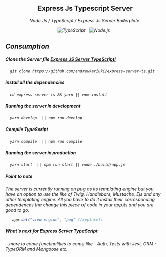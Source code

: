 <div align="center">
  <h2>Express Js Typescript Server</h2>
<p>
  <i>
    Node Js / TypeScript / Express Js Server Boilerplate.
  <i>
</p>
</div>
<p align="center">
  <img src="https://img.shields.io/badge/TypeScript-3178C6?style=for-the-badge&logo=TypeScript&logoColor=white" alt="TypeScript" />&nbsp;&nbsp;
  <img src="https://img.shields.io/badge/Node.js-339933?style=for-the-badge&logo=Node.js&logoColor=white" alt="Node.js" />&nbsp;&nbsp;
</p>

## Consumption

##### Clone the Server file [Express JS Server TypeScript!](https://github.com/andrewkariuki/express-server-ts.git)
 
```shell
  git clone https://github.com/andrewkariuki/express-server-ts.git
```
  
##### install all the dependencies
 
```shell
  cd express-server-ts && yarn || npm install
```
  
##### Running the server in development

```shell
  yarn develop  || npm run develop
```
  
##### Compile TypeScript
 
```shell
  yarn compile  || npm run compile
```

##### Running the server in production
  
```shell
  yarn start  || npm run start || node ./build/app.js
```

##### ****Point to note****
  
The server is currently running on pug as its templating engine but you have an option to use the like of *Twig, Handlebars, Mustache, Ejs and any other templating engine.* All you have to do it install their corresponding dependences the change this piece of code in your app.ts and you are good to go.

```js
   app.set("view engine", "pug" //replace);
```
##### What's next for Express Server TypeScript
 
*...more to come functinalities to come like - Auth, Tests with Jest, ORM - TypeORM and Mongoose etc.*

